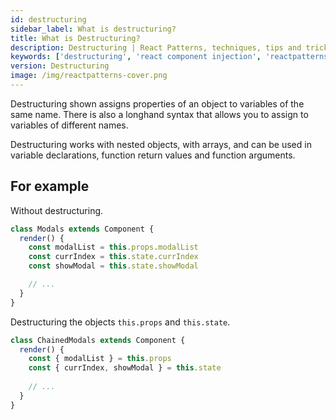 ```yaml
---
id: destructuring
sidebar_label: What is destructuring?
title: What is Destructuring?
description: Destructuring | React Patterns, techniques, tips and tricks in development for Ract developer.
keywords: ['destructuring', 'react component injection', 'reactpatterns', 'react patterns', 'reactjspatterns', 'reactjs patterns', 'react', 'reactjs', 'react techniques', 'react tips and tricks']
version: Destructuring
image: /img/reactpatterns-cover.png
---
```


Destructuring shown assigns properties of an object to variables of the same name. There is also a longhand syntax that allows you to assign to variables of different names. 

Destructuring works with nested objects, with arrays, and can be used in variable declarations, function return values and function arguments.

## For example

Without destructuring.

```js
class Modals extends Component {
  render() {
    const modalList = this.props.modalList
    const currIndex = this.state.currIndex
    const showModal = this.state.showModal

    // ...
  }
}
```

Destructuring the objects `this.props` and `this.state`.

```js
class ChainedModals extends Component {
  render() {
    const { modalList } = this.props
    const { currIndex, showModal } = this.state
    
    // ...
  }
}
```
